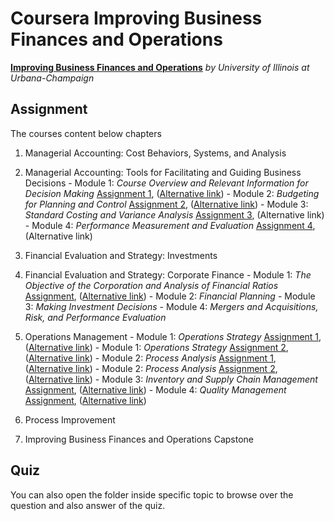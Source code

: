 # Coursera Improving Business Finances and Operations

[**Improving Business Finances and Operations**](https://www.coursera.org/specializations/business-operations?utm_medium=email&utm_source=other&utm_campaign=opencourse.welcome.managerial-accounting.~opencourse.welcome.rBUgmfTTEeSccCIAC3lSsg.) *by University of Illinois at Urbana-Champaign*

## Assignment

  The courses content below chapters

  1. Managerial Accounting: Cost Behaviors, Systems, and Analysis
  
  2. Managerial Accounting: Tools for Facilitating and Guiding Business Decisions
    - Module 1: *Course Overview and Relevant Information for Decision Making* [Assignment 1](http://rpubs.com/englianhu/tools-for-facilitating-and-guiding-business-decisions-assignment-1), ([Alternative link](http://englianhu.github.io/2016/07/Managerial%20Accounting%20-%20Tools%20for%20Facilitating%20and%20Guiding%20Business%20Decisions/Module-01-Assignment.html))
    - Module 2: *Budgeting for Planning and Control* [Assignment 2](http://rpubs.com/englianhu/194583), ([Alternative link](http://englianhu.github.io/2016/07/Managerial%20Accounting%20-%20Tools%20for%20Facilitating%20and%20Guiding%20Business%20Decisions/Module-02-Assignment.html))
    - Module 3: *Standard Costing and Variance Analysis* [Assignment 3](), (Alternative link)
    - Module 4: *Performance Measurement and Evaluation* [Assignment 4](), (Alternative link)
    
  3. Financial Evaluation and Strategy: Investments

  4. Financial Evaluation and Strategy: Corporate Finance
    - Module 1: *The Objective of the Corporation and Analysis of Financial Ratios* [Assignment](http://rpubs.com/englianhu/financial-evaluation-and-strategy-corporate-finance-assignment-01), ([Alternative link](http://englianhu.github.io/2016/07/Financial%20Evaluation%20and%20Strategy%20-%20Corporate%20Finance/Module-01-Assignment.html))
    - Module 2: *Financial Planning*
    - Module 3: *Making Investment Decisions*
    - Module 4: *Mergers and Acquisitions, Risk, and Performance Evaluation*
    
  5. Operations Management
    - Module 1: *Operations Strategy* [Assignment 1](http://rpubs.com/englianhu/operational-management-module1-assignment1), ([Alternative link](http://englianhu.github.io/2016/06/operations%20management/Module-01-Assignment-01.html))
    - Module 1: *Operations Strategy* [Assignment 2](http://rpubs.com/englianhu/187414), ([Alternative link](http://englianhu.github.io/2016/06/operations%20management/Module-01-Assignment-02.html))
    - Module 2: *Process Analysis* [Assignment 1](http://rpubs.com/englianhu/187416), ([Alternative link](http://englianhu.github.io/2016/06/operations%20management/Module-02-Assignment-01.html))
    - Module 2: *Process Analysis* [Assignment 2](http://rpubs.com/englianhu/187642), ([Alternative link](http://englianhu.github.io/2016/06/operations%20management/Module-02-Assignment-02.html))
    - Module 3: *Inventory and Supply Chain Management* [Assignment](http://rpubs.com/englianhu/188394), ([Alternative link](http://englianhu.github.io/2016/06/operations%20management/Module-03-Assignment.html))
    - Module 4: *Quality Management* [Assignment](http://rpubs.com/englianhu/188858), ([Alternative link](http://englianhu.github.io/2016/06/operations%20management/Module-04-Assignment.html))
    
  6. Process Improvement
  
  7. Improving Business Finances and Operations Capstone

## Quiz

  You can also open the folder inside specific topic to browse over the question and also answer of the quiz.

